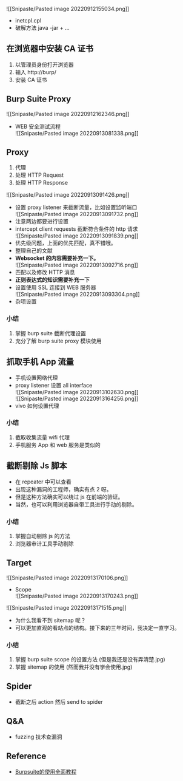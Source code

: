 ![[Snipaste/Pasted image 20220912155034.png]]

- inetcpl.cpl
- 破解方法 java -jar + …

## 在浏览器中安装 CA 证书

1. 以管理员身份打开浏览器
2. 输入 http://burp/
3. 安装 CA 证书

## Burp Suite Proxy

![[Snipaste/Pasted image 20220912162346.png]]

- WEB 安全测试流程  
![[Snipaste/Pasted image 20220913081338.png]]

## Proxy

1. 代理
2. 处理 HTTP Request
3. 处理 HTTP Response

![[Snipaste/Pasted image 20220913091426.png]]

- 设置 proxy listener 来截断流量，比如设置监听端口  
![[Snipaste/Pasted image 20220913091732.png]]
- 注意两边都要进行设置
- intercept client requests 截断符合条件的 http 请求  
![[Snipaste/Pasted image 20220913091839.png]]
- 优先级问题，上面的优先匹配，真不错哦。
- 整理自己的文献
- **Websocket 的内容需要补充一下。**  
![[Snipaste/Pasted image 20220913092716.png]]
- 匹配以及修改 HTTP 消息
- **正则表达式的知识需要补充一下**
- 设置使用 SSL 连接到 WEB 服务器  
![[Snipaste/Pasted image 20220913093304.png]]
- 杂项设置

### 小结

1. 掌握 burp suite 截断代理设置
2. 充分了解 burp suite proxy 模块使用

## 抓取手机 App 流量

- 手机设置网络代理
- proxy listener 设置 all interface  
![[Snipaste/Pasted image 20220913102630.png]]  
![[Snipaste/Pasted image 20220913164256.png]]
- vivo 如何设置代理

### 小结

1. 截取收集流量 wifi 代理
2. 手机服务 App 和 web 服务是类似的

## 截断剔除 Js 脚本

- 在 repeater 中可以查看
- 出现这种漏洞的工程师，确实有点 2 呀。
- 但是这种方法确实可以绕过 js 在前端的验证。
- 当然，也可以利用浏览器自带工具进行手动的剔除。

### 小结

1. 掌握自动剔除 js 的方法
2. 浏览器审计工具手动剔除

## Target

![[Snipaste/Pasted image 20220913170106.png]]

- Scope  
![[Snipaste/Pasted image 20220913170243.png]]

![[Snipaste/Pasted image 20220913171515.png]]

- 为什么我看不到 sitemap 呢？
- 可以更加直观的看站点的结构。接下来的三年时间，我决定一直学习。

### 小结

1. 掌握 burp suite scope 的设置方法 (但是我还是没有弄清楚.jpg)
2. 掌握 sitemap 的使用 (然而我并没有学会使用.jpg)

## Spider

- 截断之后 action 然后 send to spider

## Q&A

- fuzzing 技术查漏洞

## Reference

- [Burpsuite的使用全面教程](https://www.bilibili.com/video/BV1zY4y1L7HG?p=2&spm_id_from=pageDriver&vd_source=25509bb582bc4a25d86d871d5cdffca3)
